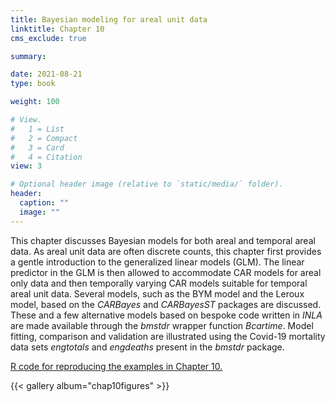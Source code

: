```yaml
---
title: Bayesian modeling for areal unit data
linktitle: Chapter 10
cms_exclude: true

summary: 

date: 2021-08-21
type: book

weight: 100

# View.
#   1 = List
#   2 = Compact
#   3 = Card
#   4 = Citation
view: 3

# Optional header image (relative to `static/media/` folder).
header:
  caption: ""
  image: ""
---
```



 This chapter discusses Bayesian models for both areal and temporal areal  data. As areal unit data are often discrete
counts, this chapter first provides a gentle introduction to the generalized linear models (GLM).  The linear predictor in the
GLM is then allowed to accommodate CAR models for areal only data and then temporally  varying  CAR models suitable for
temporal areal  unit data. Several models, such as the BYM model and the Leroux model, 
based on the <i>CARBayes </i> and  <i>CARBayesST </i> packages are discussed. These  and a few alternative models
based on bespoke code written in  <i>INLA</i> are made available through the <i>bmstdr</i> wrapper function
<i>Bcartime</i>.
Model fitting, comparison and validation are illustrated using the Covid-19 mortality data sets <i>engtotals</i> and <i>engdeaths </i>
present in the  <i>bmstdr</i> package. 

<p>

<a href="../Rcode/Chapter10.html"> R code for reproducing the examples in Chapter 10. </a>



{{< gallery album="chap10figures" >}}

